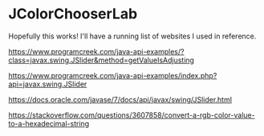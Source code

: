 # JColorChooserLab
Hopefully this works! I'll have a running list of websites I used in reference.

https://www.programcreek.com/java-api-examples/?class=javax.swing.JSlider&method=getValueIsAdjusting

https://www.programcreek.com/java-api-examples/index.php?api=javax.swing.JSlider

https://docs.oracle.com/javase/7/docs/api/javax/swing/JSlider.html

https://stackoverflow.com/questions/3607858/convert-a-rgb-color-value-to-a-hexadecimal-string
